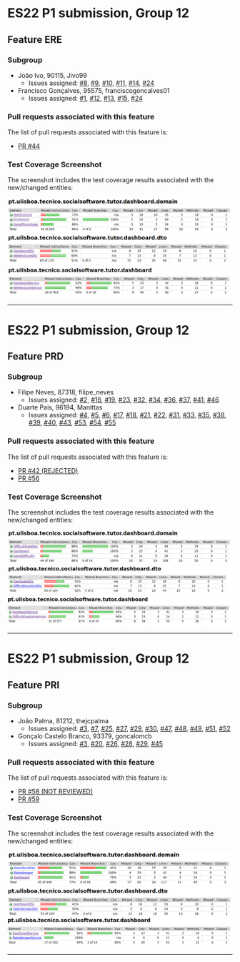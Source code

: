 # ES22 P1 submission, Group 12

## Feature ERE

### Subgroup
 - João Ivo, 90115, Jivo99
   + Issues assigned: [#8](https://github.com/tecnico-softeng-2022/es22-12/issues/8), [#9](https://github.com/tecnico-softeng-2022/es22-12/issues/9), [#10](https://github.com/tecnico-softeng-2022/es22-12/issues/9), [#11](https://github.com/tecnico-softeng-2022/es22-12/issues/11), [#14](https://github.com/tecnico-softeng-2022/es22-12/issues/14), [#24](https://github.com/tecnico-softeng-2022/es22-12/issues/24)
 - Francisco Gonçalves, 95575, franciscogoncalves01
   + Issues assigned: [#1](https://github.com/tecnico-softeng-2022/es22-12/issues/1), [#12](https://github.com/tecnico-softeng-2022/es22-12/issues/12), [#13](https://github.com/tecnico-softeng-2022/es22-12/issues/13), [#15](https://github.com/tecnico-softeng-2022/es22-12/issues/15), [#24](https://github.com/tecnico-softeng-2022/es22-12/issues/24)
 
### Pull requests associated with this feature

The list of pull requests associated with this feature is:

 - [PR #44](https://github.com/tecnico-softeng-2022/es22-12/pull/44)

### Test Coverage Screenshot

The screenshot includes the test coverage results associated with the new/changed entities:

![Test Domain Coverage Screenshot](https://github.com/Jivo99/templates/blob/master/sprints/domain.png)
![Test DTO Coverage Screenshot](https://github.com/Jivo99/templates/blob/master/sprints/dto.png)
![Test Service Coverage Screenshot](https://github.com/Jivo99/templates/blob/master/sprints/service.png)


---

# ES22 P1 submission, Group 12

## Feature PRD

### Subgroup
 - Filipe Neves, 87318, filipe_neves
   + Issues assigned: [#2](https://github.com/tecnico-softeng-2022/es22-12/issues/2), [#16](https://github.com/tecnico-softeng-2022/es22-12/issues/16), [#19](https://github.com/tecnico-softeng-2022/es22-12/issues/19), [#23](https://github.com/tecnico-softeng-2022/es22-12/issues/23), [#32](https://github.com/tecnico-softeng-2022/es22-12/issues/32), [#34](https://github.com/tecnico-softeng-2022/es22-12/issues/34), [#36](https://github.com/tecnico-softeng-2022/es22-12/issues/36), [#37](https://github.com/tecnico-softeng-2022/es22-12/issues/37), [#41](https://github.com/tecnico-softeng-2022/es22-12/issues/41), [#46](https://github.com/tecnico-softeng-2022/es22-12/issues/46)
 - Duarte Pais, 96194, Manittas
   + Issues assigned: [#4](https://github.com/tecnico-softeng-2022/es22-12/issues/4), [#5](https://github.com/tecnico-softeng-2022/es22-12/issues/5), [#6](https://github.com/tecnico-softeng-2022/es22-12/issues/6), [#17](https://github.com/tecnico-softeng-2022/es22-12/issues/17), [#18](https://github.com/tecnico-softeng-2022/es22-12/issues/18), [#21](https://github.com/tecnico-softeng-2022/es22-12/issues/21), [#22](https://github.com/tecnico-softeng-2022/es22-12/issues/22), [#31](https://github.com/tecnico-softeng-2022/es22-12/issues/31), [#33](https://github.com/tecnico-softeng-2022/es22-12/issues/33), [#35](https://github.com/tecnico-softeng-2022/es22-12/issues/35), [#38](https://github.com/tecnico-softeng-2022/es22-12/issues/38), [#39](https://github.com/tecnico-softeng-2022/es22-12/issues/39), [#40](https://github.com/tecnico-softeng-2022/es22-12/issues/40), [#43](https://github.com/tecnico-softeng-2022/es22-12/issues/43), [#53](https://github.com/tecnico-softeng-2022/es22-12/issues/53), [#54](https://github.com/tecnico-softeng-2022/es22-12/issues/54), [#55](https://github.com/tecnico-softeng-2022/es22-12/issues/55)
 
### Pull requests associated with this feature

The list of pull requests associated with this feature is:

 - [PR #42 (REJECTED)](https://github.com/tecnico-softeng-2022/es22-12/pull/42)
 - [PR #56](https://github.com/tecnico-softeng-2022/es22-12/pull/56)

### Test Coverage Screenshot

The screenshot includes the test coverage results associated with the new/changed entities:

![Test Domain Coverage Screenshot](https://github.com/Jivo99/templates/blob/master/sprints/domainprd.png)
![Test DTO Coverage Screenshot](https://github.com/Jivo99/templates/blob/master/sprints/dtoprd.png)
![Test Service Coverage Screenshot](https://github.com/Jivo99/templates/blob/master/sprints/serviceprd.png)


---

# ES22 P1 submission, Group 12

## Feature PRI

### Subgroup
 - João Palma, 81212, thejcpalma
   + Issues assigned: [#3](https://github.com/tecnico-softeng-2022/es22-12/issues/3), [#7](https://github.com/tecnico-softeng-2022/es22-12/issues/7), [#25](https://github.com/tecnico-softeng-2022/es22-12/issues/25), [#27](https://github.com/tecnico-softeng-2022/es22-12/issues/27), [#29](https://github.com/tecnico-softeng-2022/es22-12/issues/29), [#30](https://github.com/tecnico-softeng-2022/es22-12/issues/30), [#47](https://github.com/tecnico-softeng-2022/es22-12/issues/47), [#48](https://github.com/tecnico-softeng-2022/es22-12/issues/48), [#49](https://github.com/tecnico-softeng-2022/es22-12/issues/49), [#51](https://github.com/tecnico-softeng-2022/es22-12/issues/51), [#52](https://github.com/tecnico-softeng-2022/es22-12/issues/52)
 - Gonçalo Castelo Branco, 93379, goncalomcb
   + Issues assigned: [#3](https://github.com/tecnico-softeng-2022/es22-12/issues/3), [#20](https://github.com/tecnico-softeng-2022/es22-12/issues/20), [#26](https://github.com/tecnico-softeng-2022/es22-12/issues/26), [#28](https://github.com/tecnico-softeng-2022/es22-12/issues/28), [#29](https://github.com/tecnico-softeng-2022/es22-12/issues/29), [#45](https://github.com/tecnico-softeng-2022/es22-12/issues/45)
 
### Pull requests associated with this feature

The list of pull requests associated with this feature is:

 - [PR #58 (NOT REVIEWED)](https://github.com/tecnico-softeng-2022/es22-12/pull/58)
 - [PR #59](https://github.com/tecnico-softeng-2022/es22-12/pull/59)

### Test Coverage Screenshot

The screenshot includes the test coverage results associated with the new/changed entities:

![Test Domain Coverage Screenshot](https://github.com/Jivo99/templates/blob/master/sprints/domainpri.png)
![Test DTO Coverage Screenshot](https://github.com/Jivo99/templates/blob/master/sprints/dtopri.png)
![Test Service Coverage Screenshot](https://github.com/Jivo99/templates/blob/master/sprints/servicepri.png)


---



